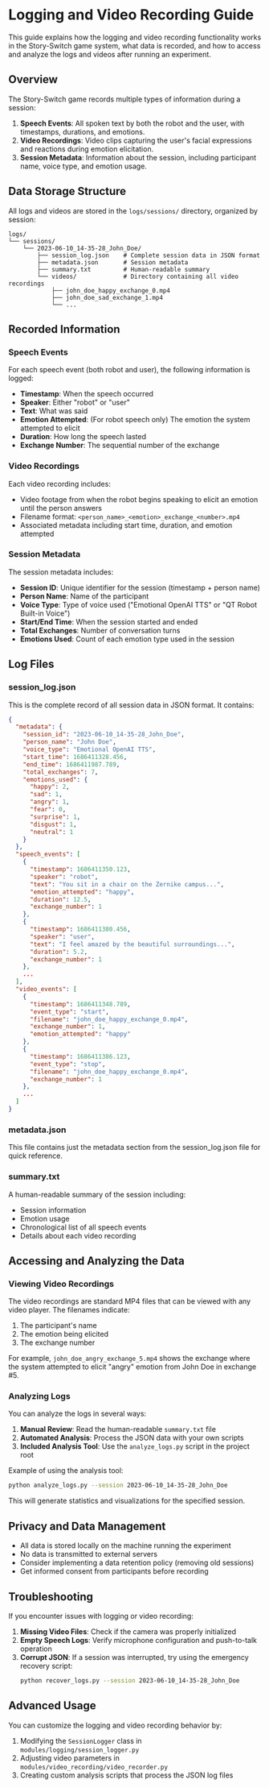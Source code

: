 # Logging and Video Recording Guide

This guide explains how the logging and video recording functionality works in the Story-Switch game system, what data is recorded, and how to access and analyze the logs and videos after running an experiment.

## Overview

The Story-Switch game records multiple types of information during a session:

1. **Speech Events**: All spoken text by both the robot and the user, with timestamps, durations, and emotions.
2. **Video Recordings**: Video clips capturing the user's facial expressions and reactions during emotion elicitation.
3. **Session Metadata**: Information about the session, including participant name, voice type, and emotion usage.

## Data Storage Structure

All logs and videos are stored in the `logs/sessions/` directory, organized by session:

```
logs/
└── sessions/
    └── 2023-06-10_14-35-28_John_Doe/
        ├── session_log.json    # Complete session data in JSON format
        ├── metadata.json       # Session metadata
        ├── summary.txt         # Human-readable summary
        └── videos/             # Directory containing all video recordings
            ├── john_doe_happy_exchange_0.mp4
            ├── john_doe_sad_exchange_1.mp4
            └── ...
```

## Recorded Information

### Speech Events

For each speech event (both robot and user), the following information is logged:

- **Timestamp**: When the speech occurred
- **Speaker**: Either "robot" or "user"
- **Text**: What was said
- **Emotion Attempted**: (For robot speech only) The emotion the system attempted to elicit
- **Duration**: How long the speech lasted
- **Exchange Number**: The sequential number of the exchange

### Video Recordings

Each video recording includes:

- Video footage from when the robot begins speaking to elicit an emotion until the person answers
- Filename format: `<person_name>_<emotion>_exchange_<number>.mp4`
- Associated metadata including start time, duration, and emotion attempted

### Session Metadata

The session metadata includes:

- **Session ID**: Unique identifier for the session (timestamp + person name)
- **Person Name**: Name of the participant
- **Voice Type**: Type of voice used ("Emotional OpenAI TTS" or "QT Robot Built-in Voice")
- **Start/End Time**: When the session started and ended
- **Total Exchanges**: Number of conversation turns
- **Emotions Used**: Count of each emotion type used in the session

## Log Files

### session_log.json

This is the complete record of all session data in JSON format. It contains:

```json
{
  "metadata": {
    "session_id": "2023-06-10_14-35-28_John_Doe",
    "person_name": "John Doe",
    "voice_type": "Emotional OpenAI TTS",
    "start_time": 1686411328.456,
    "end_time": 1686411987.789,
    "total_exchanges": 7,
    "emotions_used": {
      "happy": 2,
      "sad": 1,
      "angry": 1,
      "fear": 0,
      "surprise": 1,
      "disgust": 1,
      "neutral": 1
    }
  },
  "speech_events": [
    {
      "timestamp": 1686411350.123,
      "speaker": "robot",
      "text": "You sit in a chair on the Zernike campus...",
      "emotion_attempted": "happy",
      "duration": 12.5,
      "exchange_number": 1
    },
    {
      "timestamp": 1686411380.456,
      "speaker": "user",
      "text": "I feel amazed by the beautiful surroundings...",
      "duration": 5.2,
      "exchange_number": 1
    },
    ...
  ],
  "video_events": [
    {
      "timestamp": 1686411348.789,
      "event_type": "start",
      "filename": "john_doe_happy_exchange_0.mp4",
      "exchange_number": 1,
      "emotion_attempted": "happy"
    },
    {
      "timestamp": 1686411386.123,
      "event_type": "stop",
      "filename": "john_doe_happy_exchange_0.mp4",
      "exchange_number": 1
    },
    ...
  ]
}
```

### metadata.json

This file contains just the metadata section from the session_log.json file for quick reference.

### summary.txt

A human-readable summary of the session including:
- Session information
- Emotion usage
- Chronological list of all speech events
- Details about each video recording

## Accessing and Analyzing the Data

### Viewing Video Recordings

The video recordings are standard MP4 files that can be viewed with any video player. The filenames indicate:
1. The participant's name
2. The emotion being elicited
3. The exchange number

For example, `john_doe_angry_exchange_5.mp4` shows the exchange where the system attempted to elicit "angry" emotion from John Doe in exchange #5.

### Analyzing Logs

You can analyze the logs in several ways:

1. **Manual Review**: Read the human-readable `summary.txt` file
2. **Automated Analysis**: Process the JSON data with your own scripts
3. **Included Analysis Tool**: Use the `analyze_logs.py` script in the project root

Example of using the analysis tool:

```bash
python analyze_logs.py --session 2023-06-10_14-35-28_John_Doe
```

This will generate statistics and visualizations for the specified session.

## Privacy and Data Management

- All data is stored locally on the machine running the experiment
- No data is transmitted to external servers
- Consider implementing a data retention policy (removing old sessions)
- Get informed consent from participants before recording

## Troubleshooting

If you encounter issues with logging or video recording:

1. **Missing Video Files**: Check if the camera was properly initialized
2. **Empty Speech Logs**: Verify microphone configuration and push-to-talk operation
3. **Corrupt JSON**: If a session was interrupted, try using the emergency recovery script:
   ```bash
   python recover_logs.py --session 2023-06-10_14-35-28_John_Doe
   ```

## Advanced Usage

You can customize the logging and video recording behavior by:

1. Modifying the `SessionLogger` class in `modules/logging/session_logger.py`
2. Adjusting video parameters in `modules/video_recording/video_recorder.py`
3. Creating custom analysis scripts that process the JSON log files
